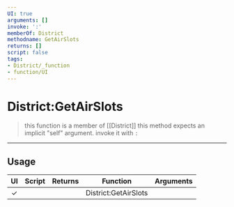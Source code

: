 ```yaml
---
UI: true
arguments: []
invoke: ':'
memberOf: District
methodname: GetAirSlots
returns: []
script: false
tags:
- District/_function
- function/UI
---
```

# District:GetAirSlots
> this function is a member of [[District]]
> this method expects an implicit "self" argument. invoke it with `:`
-----
## Usage
|  UI | Script | Returns | Function | Arguments |
|:---:|:------:|-------:|:--------:|:---------|
|✓| ||District:GetAirSlots||
